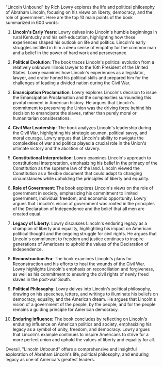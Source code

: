 "Lincoln Unbound" by Rich Lowry explores the life and political philosophy of Abraham Lincoln, focusing on his views on liberty, democracy, and the role of government. Here are the top 10 main points of the book summarized in 600 words:

1. **Lincoln's Early Years**: Lowry delves into Lincoln's humble beginnings in rural Kentucky and his self-education, highlighting how these experiences shaped his outlook on life and politics. Lincoln's early struggles instilled in him a deep sense of empathy for the common man and a belief in the power of hard work and perseverance.

2. **Political Evolution**: The book traces Lincoln's political evolution from a relatively unknown Illinois lawyer to the 16th President of the United States. Lowry examines how Lincoln's experiences as a legislator, lawyer, and orator honed his political skills and prepared him for the challenges of leading a divided nation during the Civil War.

3. **Emancipation Proclamation**: Lowry explores Lincoln's decision to issue the Emancipation Proclamation and the complexities surrounding this pivotal moment in American history. He argues that Lincoln's commitment to preserving the Union was the driving force behind his decision to emancipate the slaves, rather than purely moral or humanitarian considerations.

4. **Civil War Leadership**: The book analyzes Lincoln's leadership during the Civil War, highlighting his strategic acumen, political savvy, and moral courage. Lowry argues that Lincoln's ability to navigate the complexities of war and politics played a crucial role in the Union's ultimate victory and the abolition of slavery.

5. **Constitutional Interpretation**: Lowry examines Lincoln's approach to constitutional interpretation, emphasizing his belief in the primacy of the Constitution as the supreme law of the land. Lincoln viewed the Constitution as a flexible document that could adapt to changing circumstances while upholding the principles of liberty and equality.

6. **Role of Government**: The book explores Lincoln's views on the role of government in society, emphasizing his commitment to limited government, individual freedom, and economic opportunity. Lowry argues that Lincoln's vision of government was rooted in the principles of the Declaration of Independence and the belief that all men are created equal.

7. **Legacy of Liberty**: Lowry discusses Lincoln's enduring legacy as a champion of liberty and equality, highlighting his impact on American political thought and the ongoing struggle for civil rights. He argues that Lincoln's commitment to freedom and justice continues to inspire generations of Americans to uphold the values of the Declaration of Independence.

8. **Reconstruction Era**: The book examines Lincoln's plans for Reconstruction and his efforts to heal the wounds of the Civil War. Lowry highlights Lincoln's emphasis on reconciliation and forgiveness, as well as his commitment to ensuring the civil rights of newly freed slaves in the post-war South.

9. **Political Philosophy**: Lowry delves into Lincoln's political philosophy, drawing on his speeches, letters, and writings to illuminate his beliefs on democracy, equality, and the American dream. He argues that Lincoln's vision of a government of the people, by the people, and for the people remains a guiding principle for American democracy.

10. **Enduring Influence**: The book concludes by reflecting on Lincoln's enduring influence on American politics and society, emphasizing his legacy as a symbol of unity, freedom, and democracy. Lowry argues that Lincoln's example continues to inspire Americans to strive for a more perfect union and uphold the values of liberty and equality for all.

Overall, "Lincoln Unbound" offers a comprehensive and insightful exploration of Abraham Lincoln's life, political philosophy, and enduring legacy as one of America's greatest leaders.